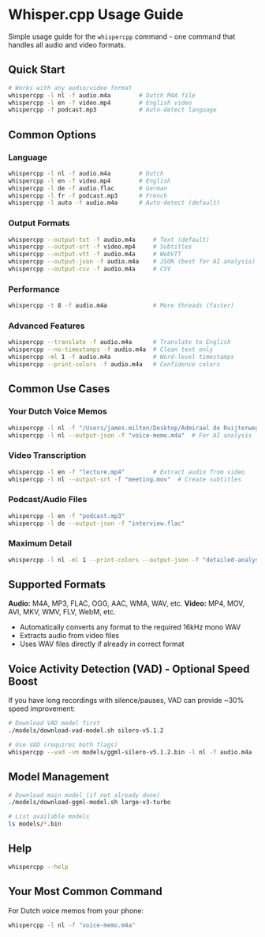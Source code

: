 # Whisper.cpp Usage Guide

Simple usage guide for the `whispercpp` command - one command that handles all audio and video formats.

## Quick Start

```bash
# Works with any audio/video format
whispercpp -l nl -f audio.m4a        # Dutch M4A file
whispercpp -l en -f video.mp4        # English video
whispercpp -f podcast.mp3            # Auto-detect language
```

## Common Options

### Language
```bash
whispercpp -l nl -f audio.m4a        # Dutch
whispercpp -l en -f video.mp4        # English
whispercpp -l de -f audio.flac       # German
whispercpp -l fr -f podcast.mp3      # French
whispercpp -l auto -f audio.m4a      # Auto-detect (default)
```

### Output Formats
```bash
whispercpp --output-txt -f audio.m4a     # Text (default)
whispercpp --output-srt -f video.mp4     # Subtitles
whispercpp --output-vtt -f audio.m4a     # WebVTT
whispercpp --output-json -f audio.m4a    # JSON (best for AI analysis)
whispercpp --output-csv -f audio.m4a     # CSV
```

### Performance
```bash
whispercpp -t 8 -f audio.m4a             # More threads (faster)
```

### Advanced Features
```bash
whispercpp --translate -f audio.m4a      # Translate to English
whispercpp --no-timestamps -f audio.m4a  # Clean text only
whispercpp -ml 1 -f audio.m4a            # Word-level timestamps
whispercpp --print-colors -f audio.m4a   # Confidence colors
```

## Common Use Cases

### Your Dutch Voice Memos
```bash
whispercpp -l nl -f "/Users/james.milton/Desktop/Admiraal de Ruijterweg 384-1 138.m4a"
whispercpp -l nl --output-json -f "voice-memo.m4a"  # For AI analysis
```

### Video Transcription
```bash
whispercpp -l en -f "lecture.mp4"        # Extract audio from video
whispercpp -l nl --output-srt -f "meeting.mov"  # Create subtitles
```

### Podcast/Audio Files
```bash
whispercpp -l en -f "podcast.mp3"
whispercpp -l de --output-json -f "interview.flac"
```

### Maximum Detail
```bash
whispercpp -l nl -ml 1 --print-colors --output-json -f "detailed-analysis.m4a"
```

## Supported Formats

**Audio:** M4A, MP3, FLAC, OGG, AAC, WMA, WAV, etc.
**Video:** MP4, MOV, AVI, MKV, WMV, FLV, WebM, etc.

- Automatically converts any format to the required 16kHz mono WAV
- Extracts audio from video files
- Uses WAV files directly if already in correct format

## Voice Activity Detection (VAD) - Optional Speed Boost

If you have long recordings with silence/pauses, VAD can provide ~30% speed improvement:

```bash
# Download VAD model first
./models/download-vad-model.sh silero-v5.1.2

# Use VAD (requires both flags)
whispercpp --vad -vm models/ggml-silero-v5.1.2.bin -l nl -f audio.m4a
```

## Model Management

```bash
# Download main model (if not already done)
./models/download-ggml-model.sh large-v3-turbo

# List available models
ls models/*.bin
```

## Help

```bash
whispercpp --help
```

## Your Most Common Command

For Dutch voice memos from your phone:
```bash
whispercpp -l nl -f "voice-memo.m4a"
```
